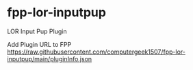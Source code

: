 # fpp-lor-inputpup
LOR Input Pup Plugin

Add Plugin URL to FPP
https://raw.githubusercontent.com/computergeek1507/fpp-lor-inputpup/main/pluginInfo.json
